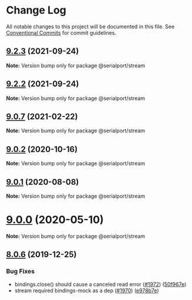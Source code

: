 # Change Log

All notable changes to this project will be documented in this file.
See [Conventional Commits](https://conventionalcommits.org) for commit guidelines.

## [9.2.3](https://github.com/serialport/node-serialport/compare/v9.2.1...v9.2.3) (2021-09-24)

**Note:** Version bump only for package @serialport/stream





## [9.2.2](https://github.com/serialport/node-serialport/compare/v9.2.1...v9.2.2) (2021-09-24)

**Note:** Version bump only for package @serialport/stream





## [9.0.7](https://github.com/serialport/node-serialport/compare/v9.0.6...v9.0.7) (2021-02-22)

**Note:** Version bump only for package @serialport/stream





## [9.0.2](https://github.com/serialport/node-serialport/compare/v9.0.1...v9.0.2) (2020-10-16)

**Note:** Version bump only for package @serialport/stream





## [9.0.1](https://github.com/serialport/node-serialport/compare/v9.0.0...v9.0.1) (2020-08-08)

**Note:** Version bump only for package @serialport/stream





# [9.0.0](https://github.com/serialport/node-serialport/compare/v8.0.8...v9.0.0) (2020-05-10)

**Note:** Version bump only for package @serialport/stream





## [8.0.6](https://github.com/serialport/node-serialport/compare/v8.0.5...v8.0.6) (2019-12-25)


### Bug Fixes

* bindings.close() should cause a canceled read error ([#1972](https://github.com/serialport/node-serialport/issues/1972)) ([50f967e](https://github.com/serialport/node-serialport/commit/50f967e788f362da57d782829712542c8f15f8c8))
* stream required bindings-mock as a dep ([#1970](https://github.com/serialport/node-serialport/issues/1970)) ([e978b7e](https://github.com/serialport/node-serialport/commit/e978b7eb244b87a6be2ae914965adeb1f4562935))

